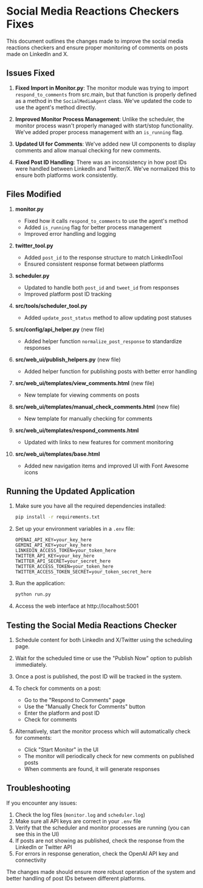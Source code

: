 # Social Media Reactions Checkers Fixes

This document outlines the changes made to improve the social media reactions checkers and ensure proper monitoring of comments on posts made on LinkedIn and X.

## Issues Fixed

1. **Fixed Import in Monitor.py**: The monitor module was trying to import `respond_to_comments` from src.main, but that function is properly defined as a method in the `SocialMediaAgent` class. We've updated the code to use the agent's method directly.

2. **Improved Monitor Process Management**: Unlike the scheduler, the monitor process wasn't properly managed with start/stop functionality. We've added proper process management with an `is_running` flag.

3. **Updated UI for Comments**: We've added new UI components to display comments and allow manual checking for new comments.

4. **Fixed Post ID Handling**: There was an inconsistency in how post IDs were handled between LinkedIn and Twitter/X. We've normalized this to ensure both platforms work consistently.

## Files Modified

1. **monitor.py**
   - Fixed how it calls `respond_to_comments` to use the agent's method
   - Added `is_running` flag for better process management
   - Improved error handling and logging

2. **twitter_tool.py**
   - Added `post_id` to the response structure to match LinkedInTool
   - Ensured consistent response format between platforms

3. **scheduler.py**
   - Updated to handle both `post_id` and `tweet_id` from responses
   - Improved platform post ID tracking

4. **src/tools/scheduler_tool.py**
   - Added `update_post_status` method to allow updating post statuses

5. **src/config/api_helper.py** (new file)
   - Added helper function `normalize_post_response` to standardize responses

6. **src/web_ui/publish_helpers.py** (new file)
   - Added helper function for publishing posts with better error handling

7. **src/web_ui/templates/view_comments.html** (new file)
   - New template for viewing comments on posts

8. **src/web_ui/templates/manual_check_comments.html** (new file)
   - New template for manually checking for comments

9. **src/web_ui/templates/respond_comments.html**
   - Updated with links to new features for comment monitoring

10. **src/web_ui/templates/base.html**
    - Added new navigation items and improved UI with Font Awesome icons

## Running the Updated Application

1. Make sure you have all the required dependencies installed:
   ```bash
   pip install -r requirements.txt
   ```

2. Set up your environment variables in a `.env` file:
   ```
   OPENAI_API_KEY=your_key_here
   GEMINI_API_KEY=your_key_here
   LINKEDIN_ACCESS_TOKEN=your_token_here
   TWITTER_API_KEY=your_key_here
   TWITTER_API_SECRET=your_secret_here
   TWITTER_ACCESS_TOKEN=your_token_here
   TWITTER_ACCESS_TOKEN_SECRET=your_token_secret_here
   ```

3. Run the application:
   ```bash
   python run.py
   ```

4. Access the web interface at http://localhost:5001

## Testing the Social Media Reactions Checker

1. Schedule content for both LinkedIn and X/Twitter using the scheduling page.

2. Wait for the scheduled time or use the "Publish Now" option to publish immediately.

3. Once a post is published, the post ID will be tracked in the system.

4. To check for comments on a post:
   - Go to the "Respond to Comments" page
   - Use the "Manually Check for Comments" button
   - Enter the platform and post ID
   - Check for comments

5. Alternatively, start the monitor process which will automatically check for comments:
   - Click "Start Monitor" in the UI
   - The monitor will periodically check for new comments on published posts
   - When comments are found, it will generate responses

## Troubleshooting

If you encounter any issues:

1. Check the log files (`monitor.log` and `scheduler.log`)
2. Make sure all API keys are correct in your `.env` file
3. Verify that the scheduler and monitor processes are running (you can see this in the UI)
4. If posts are not showing as published, check the response from the LinkedIn or Twitter API
5. For errors in response generation, check the OpenAI API key and connectivity

The changes made should ensure more robust operation of the system and better handling of post IDs between different platforms.
